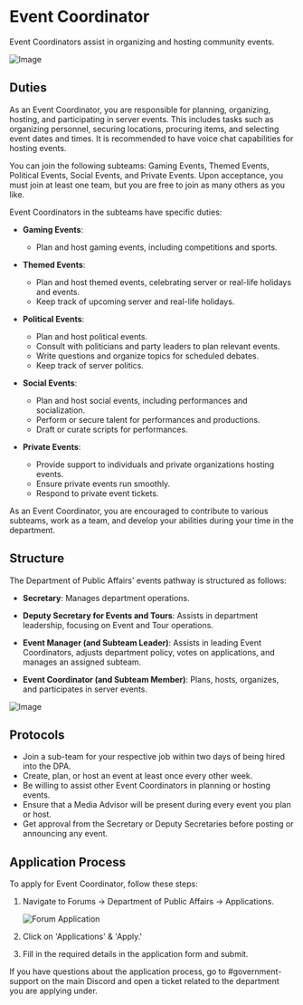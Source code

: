 # Event Coordinator

Event Coordinators assist in organizing and hosting community events.

![Image](https://media.discordapp.net/attachments/838356841217916989/1165664189528944650/2021-04-25_01.27.56.png?ex=6547ac5f&is=6535375f&hm=eb83bed1d39532d03522eeffa2d53f935d6527b561f1a92e7e5d4f3e50d41515&=&width=1266&height=671)

## Duties

As an Event Coordinator, you are responsible for planning, organizing, hosting, and participating in server events. This includes tasks such as organizing personnel, securing locations, procuring items, and selecting event dates and times. It is recommended to have voice chat capabilities for hosting events.

You can join the following subteams: Gaming Events, Themed Events, Political Events, Social Events, and Private Events. Upon acceptance, you must join at least one team, but you are free to join as many others as you like.

Event Coordinators in the subteams have specific duties:

- **Gaming Events**:
  - Plan and host gaming events, including competitions and sports.

- **Themed Events**:
  - Plan and host themed events, celebrating server or real-life holidays and events.
  - Keep track of upcoming server and real-life holidays.

- **Political Events**:
  - Plan and host political events.
  - Consult with politicians and party leaders to plan relevant events.
  - Write questions and organize topics for scheduled debates.
  - Keep track of server politics.

- **Social Events**:
  - Plan and host social events, including performances and socialization.
  - Perform or secure talent for performances and productions.
  - Draft or curate scripts for performances.

- **Private Events**:
  - Provide support to individuals and private organizations hosting events.
  - Ensure private events run smoothly.
  - Respond to private event tickets.

As an Event Coordinator, you are encouraged to contribute to various subteams, work as a team, and develop your abilities during your time in the department.

## Structure

The Department of Public Affairs' events pathway is structured as follows:

- **Secretary**: Manages department operations.

- **Deputy Secretary for Events and Tours**: Assists in department leadership, focusing on Event and Tour operations.

- **Event Manager (and Subteam Leader)**: Assists in leading Event Coordinators, adjusts department policy, votes on applications, and manages an assigned subteam.

- **Event Coordinator (and Subteam Member)**: Plans, hosts, organizes, and participates in server events.

![Image](https://media.discordapp.net/attachments/838356841217916989/1165665151899414579/2021-02-15_12.12.01.png?ex=6547ad45&is=65353845&hm=ab7dc2073db2330b3ea1670be41ae8cc40ebdfe7a94293ee3179af67c1d11c46&=&width=1266&height=671)

## Protocols

- Join a sub-team for your respective job within two days of being hired into the DPA.
- Create, plan, or host an event at least once every other week.
- Be willing to assist other Event Coordinators in planning or hosting events.
- Ensure that a Media Advisor will be present during every event you plan or host.
- Get approval from the Secretary or Deputy Secretaries before posting or announcing any event.

## Application Process

To apply for Event Coordinator, follow these steps:

1. Navigate to Forums -> Department of Public Affairs -> Applications.

   ![Forum Application](https://i.imgur.com/7HWWZq6.png)

2. Click on 'Applications' & 'Apply.'

3. Fill in the required details in the application form and submit.

If you have questions about the application process, go to #government-support on the main Discord and open a ticket related to the department you are applying under.
